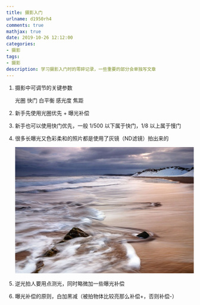 ```yaml
---
title: 摄影入门
urlname: d1950rh4
comments: true
mathjax: true
date: 2019-10-26 12:12:00
categories:
- 摄影
tags:
- 摄影
description: 学习摄影入门时的零碎记录，一些重要的部分会单独写文章
---
```


1. 摄影中可调节的关键参数

   光圈 快门 白平衡 感光度 焦距

2. 新手先使用光圈优先 + 曝光补偿

3. 新手也可以使用快门优先，一般 1/500 以下属于快门，1/8 以上属于慢门

4. 很多长曝光又色彩柔和的照片都是使用了灰镜（ND滤镜）拍出来的

   ![长曝光+灰镜](/images/摄影/入门/长曝光+灰镜.jpg)

5. 逆光拍人要用点测光，同时略微加一些曝光补偿

6. 曝光补偿的原则，白加黑减（被拍物体比较亮那么补偿+，否则补偿-）